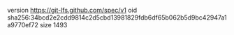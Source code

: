 version https://git-lfs.github.com/spec/v1
oid sha256:34bcd2e2cdd9814c2d5cbd13981829fdb6df65b062b5d9bc42947a1a9770ef72
size 1493
